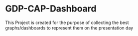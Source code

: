 # GDP-CAP-Dashboard
This Project is created for the purpose of collecting the best graphs/dashboards to represent them on the presentation day
